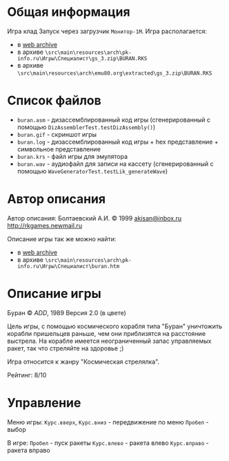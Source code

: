 # Общая информация

Игра клад
Запуск через загрузчик `Монитор-1М`.
Игра располагается:
- в [web archive](https://web.archive.org/web/20170318070429fw_/http://www.pk-info.ru/arhiv/spec/buran.zip)
- в архиве `\src\main\resources\arch\pk-info.ru\Игры\Специалист\gs_3.zip\BURAN.RKS`
- в архиве `\src\main\resources\arch\emu80.org\extracted\gs_3.zip\BURAN.RKS`

# Список файлов

- `buran.asm` - дизассемблированный код игры (сгенерированный с помощью `DizAssemblerTest.testDizAssembly()`)
- `buran.gif` - скриншот игры
- `buran.log` - дизассемблированный код игры + hex представление + символьное представление 
- `buran.krs` - файл игры для эмулятора
- `buran.wav` - аудиофайл для записи на кассету (сгенерированный с помощью `WaveGeneratorTest.testLik_generateWave`) 

# Автор описания

Автор описания: Болтаевский А.И.
© 1999
akisan@inbox.ru
http://rkgames.newmail.ru

Описание игры так же можно найти:
- в [web archive](https://web.archive.org/web/20170318070429fw_/http://www.pk-info.ru/spec3/buran.html) 
- в архиве `\src\main\resources\arch\pk-info.ru\Игры\Специалист\buran.htm`

# Описание игры

Буран © *ADD*, 1989
Версия 2.0 (в цвете)

Цель игры, с помощью космического корабля типа "Буран" уничтожить корабли пришельцев раньше, чем они
приблизятся на расстояние выстрела. На корабле имеется неограниченный запас управляемых ракет, так что 
стреляйте на здоровье ;)

Игра относится к жанру "Космическая стрелялка".

Рейтинг: 8/10

# Управление 

Меню игры:
`Курс.вверх`, `Курс.вниз` - передвижение по меню
`Пробел` - выбор

В игре:
`Пробел` - пуск ракеты
`Курс.влево` - ракета влево
`Курс.вправо` - ракета вправо